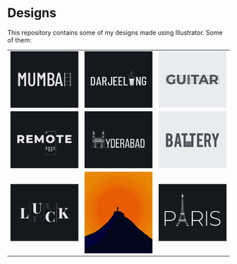 # Designs
This repository contains some of my designs made using Illustrator.
Some of them:
<table>
    <tr>
      <td><img src="2020-12/png/27.12.2020.png"></td>
      <td><img src="2020-12/png/31.12.2020.png"></td>
      <td><img src="2020-12/png/02.12.2020.png"></td>
    </tr>
    <tr>
      <td><img src="2020-12/png/08.12.2020.png"></td>
      <td><img src="2020-12/png/20.12.2020.png"></td>
      <td><img src="2020-11/png/28.11.2020.png"></td>
    </tr>
    <tr>
      <td><img src="2020-12/png/06.12.2020.png"></td>
      <td><img src="2020-11/png/15.11.2020.png"></td>
      <td><img src="2020-12/png/18.12.2020.png"></td>
    </tr>
</table>
